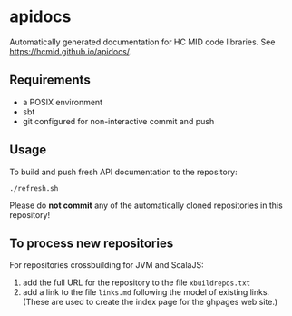 # apidocs

Automatically generated documentation for HC MID code libraries. See <https://hcmid.github.io/apidocs/>.

## Requirements

- a POSIX environment
- sbt
- git configured for non-interactive commit and push

## Usage

To build and push fresh API documentation to the repository:

    ./refresh.sh

Please do **not commit** any of the automatically cloned repositories in this repository!


## To process new repositories

For repositories crossbuilding for JVM and ScalaJS:

1. add the full URL for the repository to the file `xbuildrepos.txt`
2. add a link to the file `links.md` following the model of existing links.  (These are used to create the index page for the ghpages web site.)
